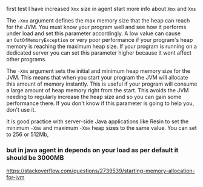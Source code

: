 first test 
I have increased  `Xmx` size in agent start 
more info about `Xmx` and `Xms`

The `-Xmx` argument defines the max memory size that the heap can reach for the JVM. You must know your program well and see how it performs under load and set this parameter accordingly. A low value can cause an `OutOfMemoryException` or very poor performance if your program's heap memory is reaching the maximum heap size. If your program is running on a dedicated server you can set this parameter higher because it wont affect other programs.


The `-Xms` argument sets the initial and minimum heap memory size for the JVM. This means that when you start your program the JVM will allocate this amount of memory instantly. This is useful if your program will consume a large amount of heap memory right from the start. This avoids the JVM needing to regularly increase the heap size and so you can gain some performance there. If you don't know if this parameter is going to help you, don't use it.

It is good practice with server-side Java applications like Resin to set the minimum `-Xms` and maximum `-Xmx` heap sizes to the same value. 
You can set to 256 or 512Mb,
### but in java agent in depends on your load as per default it should be 3000MB



https://stackoverflow.com/questions/2739539/starting-memory-allocation-for-jvm